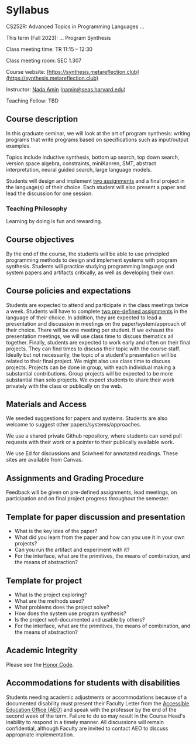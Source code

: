 # Syllabus
 
CS252R: Advanced Topics in Programming Languages ...

This term (Fall 2023): ... Program Synthesis

Class meeting time: TR 11:15 – 12:30

Class meeting room: SEC 1.307

Course website: [https://synthesis.metareflection.club](https://synthesis.metareflection.club)

Instructor: [Nada Amin](https://namin.seas.harvard.edu) (<a href="mailto:namin@seas.harvard.edu">namin@seas.harvard.edu</a>)

Teaching Fellow: TBD

## Course description

In this graduate seminar, we will look at the art of program synthesis:
writing programs that write programs based on specifications such as input/output examples.

Topics include inductive synthesis, bottom up search, top down search, version space algebra, constraints, miniKanren, SMT, abstract interpretation, neural guided search, large language models.

Students will design and implement [two assignments](assignments.html) and a final project in the language(s) of their choice.
Each student will also present a paper and lead the discussion for one session.

### Teaching Philosophy
Learning by doing is fun and rewarding.

## Course objectives
By the end of the course, the students will be able to use principled programming methods to design and implement systems with program synthesis. Students will practice studying programming language and system papers and artifacts critically, as well as developing their own.

## Course policies and expectations
Students are expected to attend and participate in the class meetings twice a week. Students will have to complete [two pre-defined assignments](assignments.html) in the language of their choice. In addition, they are expected to lead a presentation and discussion in meetings on the paper/system/approach of their choice. There will be one meeting per student. If we exhaust the presentation meetings, we will use class time to discuss thematics all together.  Finally, students are expected to work early and often on their final projects. They can find times to discuss their topic with the course staff. Ideally but not necessarily, the topic of a student's presentation will be related to their final project. We might also use class time to discuss projects. Projects can be done in group, with each individual making a substantial contributions. Group projects will be expected to be more substantial than solo projects. We expect students to share their work privately with the class or publically on the web.

## Materials and Access
We seeded suggestions for papers and systems. Students are also welcome to suggest other papers/systems/approaches.

We use a shared private Github repository, where students can send pull requests with their work or a pointer to their publically available work.

We use Ed for discussions and Sciwheel for annotated readings. These sites are available from Canvas.

## Assignments and Grading Procedure
Feedback will be given on pre-defined assignments, lead meetings, on participation and on final project progress throughout the semester.

## Template for paper discussion and presentation
- What is the key idea of the paper?
- What did you learn from the paper and how can you use it in your own projects?
- Can you run the artifact and experiment with it?
- For the interface, what are the primitives, the means of combination, and the means of abstraction?

## Template for project
- What is the project exploring?
- What are the methods used?
- What problems does the project solve?
- How does the system use program synthesis?
- Is the project well-documented and usable by others?
- For the interface, what are the primitives, the means of combination, and the means of abstraction?

## Academic Integrity
Please see the [Honor Code](https://honor.fas.harvard.edu/honor-code).

## Accommodations for students with disabilities
Students needing academic adjustments or accommodations because of a documented disability must present their Faculty Letter from the [Accessible Education Office (AEO)](https://www.aeo.fas.harvard.edu/) and speak with the professor by the end of the second week of the term. Failure to do so may result in the Course Head's inability to respond in a timely manner. All discussions will remain confidential, although Faculty are invited to contact AEO to discuss appropriate implementation.
